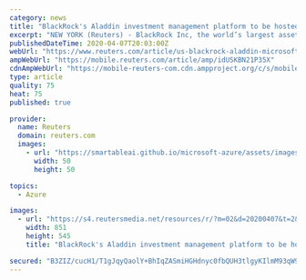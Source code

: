 ```yaml
---
category: news
title: "BlackRock's Aladdin investment management platform to be hosted on Microsoft's cloud"
excerpt: "NEW YORK (Reuters) - BlackRock Inc, the world’s largest asset manager, has partnered with Microsoft Corp to have its Aladdin investment and risk management system hosted on the Microsoft Azure ..."
publishedDateTime: 2020-04-07T20:03:00Z
webUrl: "https://www.reuters.com/article/us-blackrock-aladdin-microsoft-idUSKBN21P35X"
ampWebUrl: "https://mobile.reuters.com/article/amp/idUSKBN21P35X"
cdnAmpWebUrl: "https://mobile-reuters-com.cdn.ampproject.org/c/s/mobile.reuters.com/article/amp/idUSKBN21P35X"
type: article
quality: 75
heat: 75
published: true

provider:
  name: Reuters
  domain: reuters.com
  images:
    - url: "https://smartableai.github.io/microsoft-azure/assets/images/organizations/reuters.com-50x50.jpg"
      width: 50
      height: 50

topics:
  - Azure

images:
  - url: "https://s4.reutersmedia.net/resources/r/?m=02&d=20200407&t=2&i=1513707413&w=&fh=545px&fw=&ll=&pl=&sq=&r=LYNXMPEG3627Z"
    width: 851
    height: 545
    title: "BlackRock's Aladdin investment management platform to be hosted on Microsoft's cloud"

secured: "B3ZIZ/cucH1/T1gJqyQaolY+BhIqZASmiHGHdnyc0fbQUH3tlgyKIlmM93qW9yf+qlnpajMOmKUxMu3NDoDsM1lzqNlLfWxA+3bMwTmx9VHshKsL9YAdClvwoVdIHjAKdgD5FdV85EwsD+sI0N5C8teDdwre/DC2OfWLbHr/AnTjvIikns6+3YsBbScKRF9erx3dVJvGIjfOKBhJ49Lvvvdgj8tFOlg2fRXrGHjo/PrdNb06Db9TdCvmq9IDO36xZxUjfjOz0TqaAlhZ2Thlq1UFjZon9vpQQxkK93Ugqe+6nLxohKR54CCJY/irt1wG;tDEiDPqjsVCELlym0LW0/w=="
---
```


